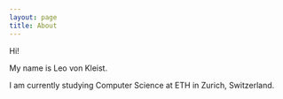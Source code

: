 ```yaml
---
layout: page
title: About
---
```


Hi!

My name is Leo von Kleist.

I am currently studying Computer Science at ETH in Zurich, Switzerland.
